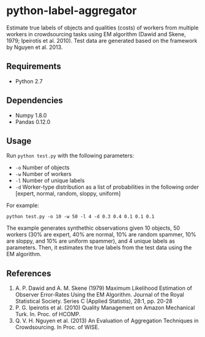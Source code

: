 python-label-aggregator
=======================

Estimate true labels of objects and qualities (costs) of workers from multiple workers in crowdsourcing tasks using EM algorithm (Dawid and Skene, 1979; Ipeirotis et al. 2010). Test data are generated based on the framework by Nguyen et al. 2013.


Requirements
------------
* Python 2.7


Dependencies
------------
* Numpy 1.8.0
* Pandas 0.12.0


Usage
-----
Run `python test.py` with the following parameters:

* `-o` Number of objects
* `-w` Number of workers
* `-l` Number of unique labels
* `-d` Worker-type distribution as a list of probabilities in the following order [expert, normal, random, sloppy, uniform]

For example:

`python test.py -o 10 -w 50 -l 4 -d 0.3 0.4 0.1 0.1 0.1`

The example generates synthethic observations given 10 objects, 50 workers (30% are expert, 40% are normal, 10% are random spammer, 10% are sloppy, and 10% are uniform spammer), and 4 unique labels as parameters. Then, it estimates the true labels from the test data using the EM algorithm.


References
----------
1. A. P. Dawid and  A. M. Skene (1979) Maximum Likelihood Estimation of Observer Error-Rates Using the EM Algorithm. Journal of the Royal Statistical Society. Series C (Applied Statistis), 28:1, pp. 20-28
2. P. G. Ipeirotis et al. (2010) Quality Management on Amazon Mechanical Turk. In. Proc. of HCOMP.
3. Q. V. H. Nguyen et al. (2013) An Evaluation of Aggregation Techniques in Crowdsourcing. In Proc. of WISE.
